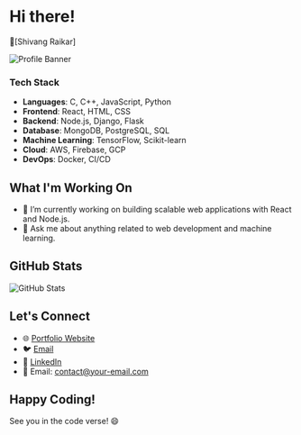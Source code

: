 # Hi there! 
👋[Shivang Raikar]

![Profile Banner](https://github.com/shivangraikar/shivangraikar/blob/main/images/shivang.jpg)

### Tech Stack

- **Languages**: C, C++, JavaScript, Python
- **Frontend**: React, HTML, CSS
- **Backend**: Node.js, Django, Flask
- **Database**: MongoDB, PostgreSQL, SQL
- **Machine Learning**: TensorFlow, Scikit-learn
- **Cloud**: AWS, Firebase, GCP
- **DevOps**: Docker, CI/CD

## What I'm Working On

- 🔭 I’m currently working on building scalable web applications with React and Node.js.
- 💬 Ask me about anything related to web development and machine learning.

## GitHub Stats

![GitHub Stats](https://github-readme-stats.vercel.app/api?username=shivangraikar&show_icons=true&hide=prs,issues,contribs&count_private=true)

## Let's Connect

- 🌐 [Portfolio Website](https://shivangraikar.github.io)
- 🐦 [Email](mailto:shivangraikar@gmail.com)
- 💼 [LinkedIn](https://www.linkedin.com/in/shivang-raikar/)
- 📧 Email: contact@your-email.com


## Happy Coding!

See you in the code verse! 😄
